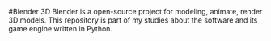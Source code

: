 #Blender 3D
Blender is a open-source project for modeling, animate, render 3D models. This repository is part of my studies about the software and its game engine written in Python.
